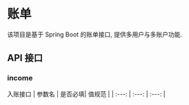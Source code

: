 # 账单
该项目是基于 Spring Boot 的账单接口, 提供多用户与多账户功能.
## API 接口
### income
入账接口
| 参数名 | 是否必填| 值规范 |
| :---: | :---: | :---: |
